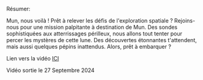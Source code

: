 
Résumer:

Mun, nous voilà ! Prêt à relever les défis de l'exploration spatiale ? Rejoins-nous pour une mission palpitante à destination de Mun. Des sondes sophistiquées aux atterrissages périlleux, nous allons tout tenter pour percer les mystères de cette lune. Des découvertes étonnantes t'attendent, mais aussi quelques pépins inattendus. Alors, prêt à embarquer ?



Lien vers la vidéo [ICI](https://youtu.be/0daMZh77Ucw)

Vidéo sortie le 27 Septembre 2024